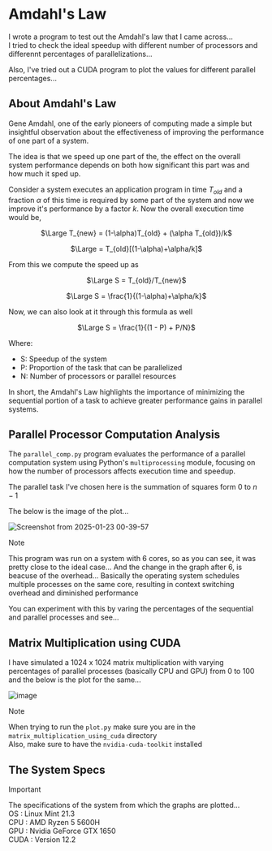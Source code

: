 # Amdahl's Law
I wrote a program to test out the Amdahl's law that I came across... \
I tried to check the ideal speedup with different number of processors and differennt percentages of parallelizations...

Also, I've tried out a CUDA program to plot the values for different parallel percentages... 

## About Amdahl's Law
Gene Amdahl, one of the early pioneers of computing made a simple but insightful observation about the effectiveness of improving the performance of one part of a system.

The idea is that we speed up one part of the, the effect on the overall system performance depends on both how significant this part was and how much it sped up.

Consider a system executes an application program in time $T_{old}$ and a fraction $\alpha$ of this time is required by some part of the system and now we improve it's performance by a factor $k$. Now the overall execution time would be, 
<p align='center'>$\Large T_{new} = (1-\alpha)T_{old} + (\alpha T_{old})/k$ </p>
<p align='center'>$\Large = T_{old}[(1-\alpha)+\alpha/k]$ </p>
 

From this we compute the speed up as 
<p align='center'>$\Large S = T_{old}/T_{new}$ </p>
<p align='center'>$\Large S =  \frac{1}{(1-\alpha)+\alpha/k}$ </p>


Now, we can also look at it through this formula as well

<p align='center'>$\Large S = \frac{1}{(1 - P) + P/N}$ </p>

Where:
- S: Speedup of the system
- P: Proportion of the task that can be parallelized
- N: Number of processors or parallel resources

In short, the Amdahl's Law highlights the importance of minimizing the sequential portion of a task to achieve greater performance gains in parallel systems.


## Parallel Processor Computation Analysis

The `parallel_comp.py` program evaluates the performance of a parallel computation system using Python's `multiprocessing` module, focusing on how the number of processors affects execution time and speedup.

The parallel task I've chosen here is the summation of squares form $0$ to $n-1$

The below is the image of the plot...

![Screenshot from 2025-01-23 00-39-57](https://github.com/user-attachments/assets/f3992ae3-66ce-4832-8cf8-3a96b59a1e4b)

> [!NOTE]
> This program was run on a system with 6 cores, so as you can see, it was pretty close to the ideal case...
> And the change in the graph after 6, is beacuse of the overhead...
> Basically the operating system schedules multiple processes on the same core, resulting in context switching overhead and diminished performance

You can experiment with this by varing the percentages of the sequential and parallel processes and see...

## Matrix Multiplication using CUDA

I have simulated a 1024 x 1024 matrix multiplication with varying percentages of parallel processes (basically CPU and GPU) from 0 to 100 and the below is the plot for the same...

![image](https://github.com/user-attachments/assets/862aba2a-4d7b-4587-abc7-3c128de6e3cb)


> [!NOTE]
> When trying to run the `plot.py` make sure you are in the `matrix_multiplication_using_cuda` directory \
> Also, make sure to have the `nvidia-cuda-toolkit` installed

## The System Specs

> [!IMPORTANT]
> The specifications of the system from which the graphs are plotted... \
> OS : Linux Mint 21.3 \
> CPU : AMD Ryzen 5 5600H \
> GPU : Nvidia GeForce GTX 1650 \
> CUDA : Version 12.2
